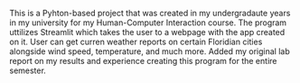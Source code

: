 This is a Pyhton-based project that was created in my undergradaute years in my university for my Human-Computer Interaction course.
The program uttilizes Streamlit which takes the user to a webpage with the app created on it. 
User can get curren weather reports on certain Floridian cities alongside wind speed, temperature, and much more.
Added my original lab report on my results and experience creating this program for the entire semester. 
